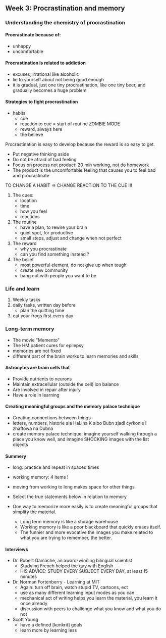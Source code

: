## Week 3: Procrastination and memory
### Understanding the chemistry of procrastination

#### Procrastinate because of:
* unhappy
* uncomfortable

#### Procrastination is related to addiction
* excuses, irrational like alcoholic
* lie to yourself about not being good enough
* it is gradual, just one tiny procrastination, like one tiny beer, and gradually becomes a huge problem

#### Strategies to fight procrastination
* habits
    * cue
    * reaction to cue = start of routine ZOMBIE MODE
    * reward, always here
    * the believe

Procrastination is easy to develop because the reward is so easy to get.

* Put negative thinking aside
* Do not be afraid of bad feeling
* Focus on process not product: 20 min working, not do homework
* The product is the uncomfortable feeling that causes you to feel bad and procrastinate

TO CHANGE A HABIT => CHANGE REACTION TO THE CUE !!!

1. The cues:
    * location
    * time
    * how you feel
    * reactions
2. The routine
    * have a plan, to rewire your brain
    * quiet spot, for productive
    * small steps, adjust and change when not perfect
3. The reward
    * why you procrastinate
    * can you find something instead ?
4. The belief
    * most powerful element, do not give up when tough
    * create new community
    * hang out with people you want to be

### Life and learn

1. Weekly tasks
2. daily tasks, written day before
    * plan the quitting time
3. eat your frogs first every day

### Long-term memory

* The movie "Memento"
* The HM patient cures for epilepsy
* memories are not fixed
* different part of the brain works to learn memories and skills

#### Astrocytes are brain cells that

* Provide nutrients to neurons
* Maintain extracellular (outside the cell) ion balance
* Are involved in repair after injury
* Have a role in learning

####  Creating meaningful groups and the memory palace technique
* Creating connections between things
* letters, numbers, historie ala HaLina K albo Bubn zjadl cyrkonie i zhaftowa na Dubna
* create memory palace technique:  imagine yourself walking through a place you know well, and imagine SHOCKING images with the list objects

#### Summery

* long: practice and repeat in spaced times
* working memory: 4 items !
* moving from working to long makes space for other things
* Select the true statements below in relation to memory

* One way to memorize more easily is to create meaningful groups that simplify the material.
    * Long term memory is like a storage warehouse
    * Working memory is like a poor blackboard that quickly erases itself.
    * The funnier and more evocative the images you make related to what you are trying to remember, the better.

####  Interviews
* Dr. Robert Gamache, an award-winning bilingual scientist
    * Studying French helped the guy with English
    * HIS ADVICE: STUDY EVERY SUBJECT EVERY DAY, at least 15 minutes
* Dr. Norman Fortenberry - Learning at MIT
    * Again: turn off brain, watch stupid TV, cartoons, ect
    * use as many different learning input modes as you can
    * mechanical act of writing helps you learn the material, you learn it once already
    * discussion with peers to challenge what you know and what you do not
* Scott Young
    * have a defined [konkrit] goals
    * learn more by learning less
